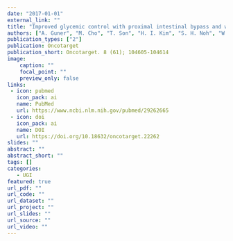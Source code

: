 ```yaml
---
date: "2017-01-01"
external_link: ""
title: "Improved glycemic control with proximal intestinal bypass and weight loss following gastrectomy in non-obese diabetic gastric cancer patients"
authors: ["A. Guner", "M. Cho", "T. Son", "H. I. Kim", "S. H. Noh", "W. J. Hyung"]
publication_types: ["2"]
publication: Oncotarget
publication_short: Oncotarget. 8 (61); 104605-104614
image:
    caption: ""
    focal_point: ""
    preview_only: false
links:
 - icon: pubmed
   icon_pack: ai
   name: PubMed
   url: https://www.ncbi.nlm.nih.gov/pubmed/29262665
 - icon: doi
   icon_pack: ai
   name: DOI
   url: https://doi.org/10.18632/oncotarget.22262
slides: ""
abstract: ""
abstract_short: ""
tags: []
categories: 
   - UGI
featured: true
url_pdf: ""
url_code: ""
url_dataset: ""
url_project: ""
url_slides: ""
url_source: ""
url_video: ""
---
```

